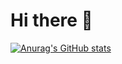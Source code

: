 # Hi there 👋

[![Anurag's GitHub stats](https://github-readme-stats.vercel.app/api?username=soutaschool)](https://github.com/anuraghazra/github-readme-stats)
